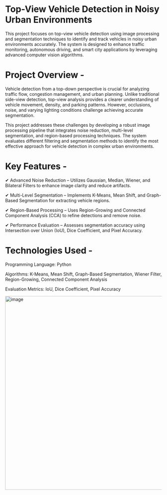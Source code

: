# Top-View Vehicle Detection in Noisy Urban Environments 
This project focuses on top-view vehicle detection using image processing and segmentation techniques to identify and track vehicles in noisy urban environments accurately. The system is designed to enhance traffic monitoring, autonomous driving, and smart city applications by leveraging advanced computer vision algorithms.

# Project Overview -
Vehicle detection from a top-down perspective is crucial for analyzing traffic flow, congestion management, and urban planning. Unlike traditional side-view detection, top-view analysis provides a clearer understanding of vehicle movement, density, and parking patterns. However, occlusions, noise, and varying lighting conditions challenge achieving accurate segmentation.

This project addresses these challenges by developing a robust image processing pipeline that integrates noise reduction, multi-level segmentation, and region-based processing techniques. The system evaluates different filtering and segmentation methods to identify the most effective approach for vehicle detection in complex urban environments.

# Key Features -
✔ Advanced Noise Reduction – Utilizes Gaussian, Median, Wiener, and Bilateral Filters to enhance image clarity and reduce artifacts.

✔ Multi-Level Segmentation – Implements K-Means, Mean Shift, and Graph-Based Segmentation for extracting vehicle regions.

✔ Region-Based Processing – Uses Region-Growing and Connected Component Analysis (CCA) to refine detections and remove noise.

✔ Performance Evaluation – Assesses segmentation accuracy using Intersection over Union (IoU), Dice Coefficient, and Pixel Accuracy.

# Technologies Used -
Programming Language: Python

Algorithms: K-Means, Mean Shift, Graph-Based Segmentation, Wiener Filter, Region-Growing, Connected Component Analysis

Evaluation Metrics: IoU, Dice Coefficient, Pixel Accuracy

<img width="621" alt="image" src="https://github.com/user-attachments/assets/f3265779-adfb-4e26-bce3-b668cd54f20a" />

